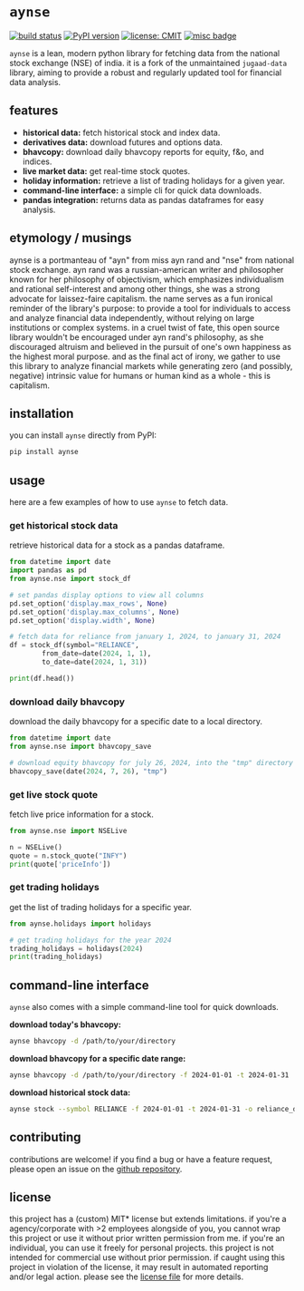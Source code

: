 # `aynse`

[![build status](https://github.com/sudotman/aynse/actions/workflows/run-tests.yml/badge.svg)](https://github.com/sudotman/aynse/actions/workflows/run-tests.yml)
[![PyPI version](https://badge.fury.io/py/aynse.svg)](https://badge.fury.io/py/aynse)
[![license: CMIT](https://img.shields.io/badge/license-*CMIT-black.svg)](LICENSE.md)
[![misc badge](https://img.shields.io/badge/ayn-nse-black)](https://en.wikipedia.org/wiki/Ayn_Rand)

`aynse` is a lean, modern python library for fetching data from the national stock exchange (NSE) of india. it is a fork of the unmaintained `jugaad-data` library, aiming to provide a robust and regularly updated tool for financial data analysis. 

## features

-   **historical data:** fetch historical stock and index data.
-   **derivatives data:** download futures and options data.
-   **bhavcopy:** download daily bhavcopy reports for equity, f&o, and indices.
-   **live market data:** get real-time stock quotes.
-   **holiday information:** retrieve a list of trading holidays for a given year.
-   **command-line interface:** a simple cli for quick data downloads.
-   **pandas integration:** returns data as pandas dataframes for easy analysis.

## etymology / musings
aynse is a portmanteau of "ayn" from miss ayn rand and "nse" from national stock exchange. ayn rand was a russian-american writer and philosopher known for her philosophy of objectivism, which emphasizes individualism and rational self-interest and among other things, she was a strong advocate for laissez-faire capitalism. the name serves as a fun ironical reminder of the library's purpose: to provide a tool for individuals to access and analyze financial data independently, without relying on large institutions or complex systems. in a cruel twist of fate, this open source library wouldn't be encouraged under ayn rand's philosophy, as she discouraged altruism and believed in the pursuit of one's own happiness as the highest moral purpose. and as the final act of irony, we gather to use this library to analyze financial markets while generating zero (and possibly, negative) intrinsic value for humans or human kind as a whole - this is capitalism.


## installation

you can install `aynse` directly from PyPI:

```sh
pip install aynse
```

## usage

here are a few examples of how to use `aynse` to fetch data.

### get historical stock data

retrieve historical data for a stock as a pandas dataframe.

```python
from datetime import date
import pandas as pd
from aynse.nse import stock_df

# set pandas display options to view all columns
pd.set_option('display.max_rows', None)
pd.set_option('display.max_columns', None)
pd.set_option('display.width', None)

# fetch data for reliance from january 1, 2024, to january 31, 2024
df = stock_df(symbol="RELIANCE",
        from_date=date(2024, 1, 1),
        to_date=date(2024, 1, 31))

print(df.head())
```

### download daily bhavcopy

download the daily bhavcopy for a specific date to a local directory.

```python
from datetime import date
from aynse.nse import bhavcopy_save

# download equity bhavcopy for july 26, 2024, into the "tmp" directory
bhavcopy_save(date(2024, 7, 26), "tmp")
```

### get live stock quote

fetch live price information for a stock.

```python
from aynse.nse import NSELive

n = NSELive()
quote = n.stock_quote("INFY")
print(quote['priceInfo'])
```

### get trading holidays

get the list of trading holidays for a specific year.

```python
from aynse.holidays import holidays

# get trading holidays for the year 2024
trading_holidays = holidays(2024)
print(trading_holidays)
```

## command-line interface

`aynse` also comes with a simple command-line tool for quick downloads.

**download today's bhavcopy:**

```sh
aynse bhavcopy -d /path/to/your/directory
```

**download bhavcopy for a specific date range:**

```sh
aynse bhavcopy -d /path/to/your/directory -f 2024-01-01 -t 2024-01-31
```

**download historical stock data:**

```sh
aynse stock --symbol RELIANCE -f 2024-01-01 -t 2024-01-31 -o reliance_data.csv
```

## contributing

contributions are welcome! if you find a bug or have a feature request, please open an issue on the [github repository](https://github.com/a-y-n/aynse/issues).

## license

this project has a (custom) MIT* license but extends limitations. if you're a agency/corporate with >2 employees alongside of you, you cannot wrap this project or use it without prior written permission from me. if you're an individual, you can use it freely for personal projects. this project is not intended for commercial use without prior permission. if caught using this project in violation of the license, it may result in automated reporting and/or legal action. please see the [license file](LICENSE.md) for more details.